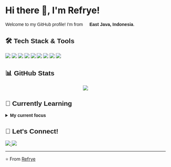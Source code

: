 # Hi there 👋, I'm Refrye!

<link rel="preconnect" href="https://fonts.googleapis.com">
<link rel="preconnect" href="https://fonts.gstatic.com" crossorigin>
<link href="https://fonts.googleapis.com/css2?family=Poppins&display=swap" rel="stylesheet">

<div style="font-family: 'Poppins', sans-serif;">

Welcome to my GitHub profile! I'm from <img src="https://cdn-icons-png.flaticon.com/512/939/939651.png" width="13"/> <b>East Java, Indonesia</b>.

## 🛠️ Tech Stack & Tools

<p>
  <img src="https://img.shields.io/badge/OS-Windows-0078D6?logo=windows&logoColor=white" />
  <img src="https://img.shields.io/badge/Editor-VS_Code-007ACC?logo=visualstudiocode&logoColor=white"/>
  <img src="https://img.shields.io/badge/Code-Java-007396?logo=java&logoColor=white"/>
  <img src="https://img.shields.io/badge/Code-HTML-E34F26?logo=html5&logoColor=white"/>
  <img src="https://img.shields.io/badge/Code-CSS-1572B6?logo=css3&logoColor=white"/>
  <img src="https://img.shields.io/badge/Code-Python-3776AB?logo=python&logoColor=white"/>
  <img src="https://img.shields.io/badge/Code-C++-00599C?logo=c%2B%2B&logoColor=white"/>
  <img src="https://img.shields.io/badge/Code-PHP-777BB4?logo=php&logoColor=white"/>
  <img src="https://img.shields.io/badge/Code-JavaScript-F7DF1E?logo=javascript&logoColor=black"/>
</p>

## 📊 GitHub Stats

<div align="center">
<p>
<img src="https://github-readme-stats.vercel.app/api?username=Refrye&hide=contribs,prs&show_icons=true&hide_border=true&title_color=000" />
</div>

## 🌱 Currently Learning

<details>
  <summary><strong>My current focus</strong></summary>
  <br>
  <ul>
    <li>👀 Interested in technology exploration</li> 
    <li>🌱 Learning Java, HTML, CSS, Python, C++, PHP, JavaScript</li> 
    <li>💞️ Open to collaboration opportunities</li> 
    <li>📫 How to reach me: Available on Facebook for tech discussions</li>
  </ul>
</details>

## 🤝 Let's Connect!

<p>
  <a href="#">
    <img src="https://img.shields.io/badge/Facebook-1877F2?style=for-the-badge&logo=facebook&logoColor=white" />
  </a>
  <a href="#">
    <img src="https://img.shields.io/badge/GitHub-100000?style=for-the-badge&logo=github&logoColor=white" />
  </a>
</p>

</div>

---

⭐️ From [Refrye](https://github.com/Refrye)